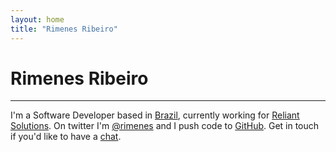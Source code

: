 ```yaml
---
layout: home
title: "Rimenes Ribeiro"
---
```


# Rimenes Ribeiro

* * *

I'm a Software Developer based in [Brazil](https://www.google.com.br/search?biw=1920&bih=1006&tbm=isch&ei=r8FUWuD1BIG5wASCiaS4Bg&q=paisagens+jo%C3%A3o+pessoa+paraiba&oq=paisagens+jo%C3%A3o+pessoa+paraiba&gs_l=psy-ab.3...4580.6400.0.6776.8.8.0.0.0.0.181.788.0j5.5.0....0...1c.1.64.psy-ab..3.1.160...0i8i30k1.0.FxxApHl1FAw), currently working for [Reliant Solutions](http://reliantsolutions.com). On twitter I'm [@rimenes](https://twitter.com/rimenes) and I push code to [GitHub](https://github.com/rimenes). Get in touch if you'd like to have a [chat](mailto:rima@rimenesribeiro.com).
